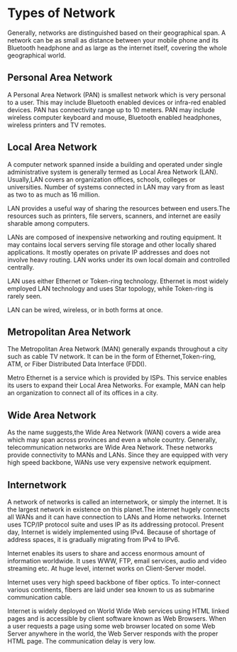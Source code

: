 # Types of Network

Generally, networks are distinguished based on their geographical span. A network can be as small as distance between your mobile phone and its Bluetooth headphone and as large as the internet itself, covering the whole geographical world.

## Personal Area Network

A Personal Area Network (PAN) is smallest network which is very personal to a user. This may include Bluetooth enabled devices or infra-red enabled devices. PAN has connectivity range up to 10 meters. PAN may include wireless computer keyboard and mouse, Bluetooth enabled headphones, wireless printers and TV remotes.

## Local Area Network

A computer network spanned inside a building and operated under single administrative system is generally termed as Local Area Network (LAN). Usually,LAN covers an organization offices, schools, colleges or universities. Number of systems connected in LAN may vary from as least as two to as much as 16 million.

LAN provides a useful way of sharing the resources between end users.The resources such as printers, file servers, scanners, and internet are easily sharable among computers.

LANs are composed of inexpensive networking and routing equipment. It may contains local servers serving file storage and other locally shared applications. It mostly operates on private IP addresses and does not involve heavy routing. LAN works under its own local domain and controlled centrally.

LAN uses either Ethernet or Token-ring technology. Ethernet is most widely employed LAN technology and uses Star topology, while Token-ring is rarely seen.

LAN can be wired, wireless, or in both forms at once.

## Metropolitan Area Network

The Metropolitan Area Network (MAN) generally expands throughout a city such as cable TV network. It can be in the form of Ethernet,Token-ring, ATM, or Fiber Distributed Data Interface (FDDI).

Metro Ethernet is a service which is provided by ISPs. This service enables its users to expand their Local Area Networks. For example, MAN can help an organization to connect all of its offices in a city.

## Wide Area Network

As the name suggests,the Wide Area Network (WAN) covers a wide area which may span across provinces and even a whole country. Generally, telecommunication networks are Wide Area Network. These networks provide connectivity to MANs and LANs. Since they are equipped with very high speed backbone, WANs use very expensive network equipment.

## Internetwork

A network of networks is called an internetwork, or simply the internet. It is the largest network in existence on this planet.The internet hugely connects all WANs and it can have connection to LANs and Home networks. Internet uses TCP/IP protocol suite and uses IP as its addressing protocol. Present day, Internet is widely implemented using IPv4. Because of shortage of address spaces, it is gradually migrating from IPv4 to IPv6.

Internet enables its users to share and access enormous amount of information worldwide. It uses WWW, FTP, email services, audio and video streaming etc. At huge level, internet works on Client-Server model.

Internet uses very high speed backbone of fiber optics. To inter-connect various continents, fibers are laid under sea known to us as submarine communication cable.

Internet is widely deployed on World Wide Web services using HTML linked pages and is accessible by client software known as Web Browsers. When a user requests a page using some web browser located on some Web Server anywhere in the world, the Web Server responds with the proper HTML page. The communication delay is very low.